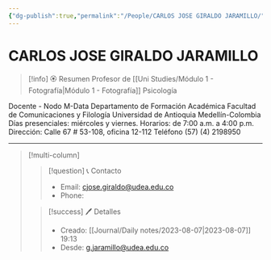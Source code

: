 ```yaml
---
{"dg-publish":true,"permalink":"/People/CARLOS JOSE GIRALDO JARAMILLO/","title":"CARLOS JOSE GIRALDO JARAMILLO","tags":["Person"],"created":"2023-03-29T15:10:21.624-05:00","updated":"2023-08-08T02:10:36.000-05:00"}
---
```



# CARLOS JOSE GIRALDO JARAMILLO

> [!info] 🏵️ Resumen
> Profesor de [[Uni Studies/Módulo 1 - Fotografía\|Módulo 1 - Fotografía]] Psicología
> 
Docente - Nodo M-Data
Departamento de Formación Académica
Facultad de Comunicaciones y Filología
Universidad de Antioquia
Medellín-Colombia
Días presenciales: miércoles y viernes.
Horarios: de 7:00 a.m. a 4:00 p.m.
Dirección: Calle 67 # 53-108, oficina 12-112
Teléfono (57) (4) 2198950

---- 
> [!multi-column]
> 
> > [!question] 📞 Contacto
> > - Email: cjose.giraldo@udea.edu.co 
> > - Phone:  
> 
> > [!success] 🖊️ Detalles
> > - Creado: [[Journal/Daily notes/2023-08-07\|2023-08-07]] 19:13
> > - Desde: g.jaramillo@udea.edu.co  
